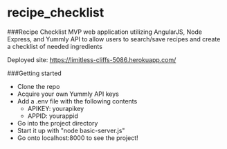 # recipe_checklist
###Recipe Checklist
MVP web application utilizing AngularJS, Node Express, and Yummly API to allow users to search/save recipes and create a checklist of needed ingredients

Deployed site: https://limitless-cliffs-5086.herokuapp.com/

###Getting started
* Clone the repo 
* Acquire your own Yummly API keys 
* Add a .env file with the following contents
  * APIKEY: yourapikey
  * APPID: yourappid
* Go into the project directory
* Start it up with "node basic-server.js"
* Go onto localhost:8000 to see the project!
